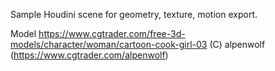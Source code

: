 Sample Houdini scene for geometry, texture, motion export.

Model
https://www.cgtrader.com/free-3d-models/character/woman/cartoon-cook-girl-03
(C) alpenwolf (https://www.cgtrader.com/alpenwolf)